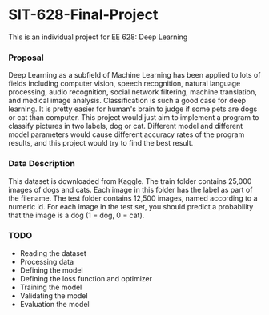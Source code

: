 # SIT-628-Final-Project
This is an individual project for EE 628: Deep Learning

### Proposal
Deep Learning as a subfield of Machine Learning has been applied to lots of fields including computer vision, speech recognition, natural language processing, audio recognition, social network filtering, machine translation, and medical image analysis. Classification is such a good case for deep learning. It is pretty easier for human's brain to judge if some pets are dogs or cat than computer. This project would just aim to implement a program to classify pictures in two labels, dog or cat. Different model and different model parameters would cause different accuracy rates of the program results, and this project would try to find the best result.

### Data Description
This dataset is downloaded from Kaggle. The train folder contains 25,000 images of dogs and cats. Each image in this folder has the label as part of the filename. The test folder contains 12,500 images, named according to a numeric id. For each image in the test set, you should predict a probability that the image is a dog (1 = dog, 0 = cat).

### TODO
* Reading the dataset
* Processing data
* Defining the model
* Defining the loss function and optimizer
* Training the model
* Validating the model
* Evaluation the model